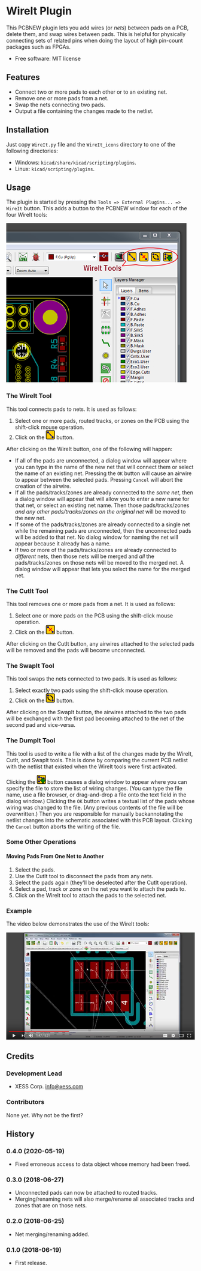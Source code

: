 # WireIt Plugin

This PCBNEW plugin lets you add wires (or *nets*) between pads on a PCB, delete them, and swap wires between pads.
This is helpful for physically connecting sets of related pins when doing
the layout of high pin-count packages such as FPGAs.

* Free software: MIT license


## Features

* Connect two or more pads to each other or to an existing net.
* Remove one or more pads from a net.
* Swap the nets connecting two pads.
* Output a file containing the changes made to the netlist.


## Installation

Just copy `WireIt.py` file and the `WireIt_icons` directory to one
of the following directories:

* Windows: `kicad/share/kicad/scripting/plugins`.
* Linux: `kicad/scripting/plugins`.


## Usage

The plugin is started by pressing the `Tools => External Plugins... => WireIt` button.
This adds a button to the PCBNEW window for each of the four WireIt tools:

![](WireIt_buttons.png)

### The WireIt Tool

This tool connects pads to nets.
It is used as follows:

1. Select one or more pads, routed tracks, or zones on the PCB using the shift-click mouse operation.
2. Click on the ![](WireIt_icons/wire_it.png) button.

After clicking on the WireIt button, one of the following will happen:

* If all of the pads are unconnected, a dialog window will appear where you can
  type in the name of the new net that will connect them or select the name of an
  existing net. Pressing the `OK` button will cause an airwire to appear between
  the selected pads. Pressing `Cancel` will abort the creation of the airwire.
* If all the pads/tracks/zones are already connected to the *same net*, then a dialog
  window will appear that will allow you to enter a new name for that net, or
  select an existing net name. Then those pads/tracks/zones *and any other 
  pads/tracks/zones on the original net*  will be moved to the new net.
* If some of the pads/tracks/zones are already connected to a single net while
  the remaining pads are unconnected, then
  the unconnected pads will be added to that net. No dialog window for naming
  the net will appear because it already has a name.
* If two or more of the pads/tracks/zones are already connected to *different* nets, then
  those nets will be merged and *all* the pads/tracks/zones on those nets will be moved
  to the merged net. A dialog window will appear that lets you select the name
  for the merged net.

### The CutIt Tool

This tool removes one or more pads from a net.
It is used as follows:

1. Select one or more pads on the PCB using the shift-click mouse operation.
2. Click on the ![](WireIt_icons/cut_it.png) button.

After clicking on the CutIt button, any airwires attached to the selected pads
will be removed and the pads will become unconnected.

### The SwapIt Tool

This tool swaps the nets connected to two pads.
It is used as follows:

1. Select exactly two pads using the shift-click mouse operation.
2. Click on the ![](WireIt_icons/swap_it.png) button.

After clicking on the SwapIt button, the airwires attached to the two pads will
be exchanged with the first pad becoming attached to the net of the second pad
and vice-versa.

### The DumpIt Tool

This tool is used to write a file with a list of the changes made by the WireIt,
CutIt, and SwapIt tools. This is done by comparing the current PCB netlist
with the netlist that existed when the WireIt tools were first activated.

Clicking the ![](WireIt_icons/dump_it.png) button causes a dialog window to appear where you can specify
the file to store the list of wiring changes. (You can type the file name, use
a file browser, or drag-and-drop a file onto the text field in the dialog window.)
Clicking the `OK` button writes a textual list of the pads whose wiring was
changed to the file. (Any previous contents of the file will be overwritten.)
Then you are responsible for manually backannotating the netlist changes into
the schematic associated with this PCB layout.
Clicking the `Cancel` button aborts the writing of the file.

### Some Other Operations

#### Moving Pads From One Net to Another

1. Select the pads.
2. Use the CutIt tool to disconnect the pads from any nets.
3. Select the pads again (they'll be deselected after the CutIt operation).
4. Select a pad, track or zone on the net you want to attach the pads to.
5. Click on the WireIt tool to attach the pads to the selected net.
 
### Example

The video below demonstrates the use of the WireIt tools:

[![WireIt Demo](video_thumbnail.png)](https://youtu.be/-FPzxCktdcs)

## Credits

### Development Lead

* XESS Corp. <info@xess.com>

### Contributors

None yet. Why not be the first?


## History

### 0.4.0 (2020-05-19)

* Fixed erroneous access to data object whose memory had been freed.

### 0.3.0 (2018-06-27)

* Unconnected pads can now be attached to routed tracks.
* Merging/renaming nets will also merge/rename all associated tracks and zones that are on those nets.

### 0.2.0 (2018-06-25)

* Net merging/renaming added.

### 0.1.0 (2018-06-19)

* First release.
